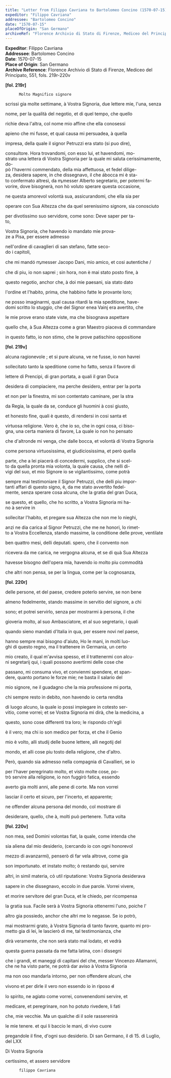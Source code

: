 ```yaml
---
title: "Letter from Filippo Cavriana to Bartolomeo Concino (1570-07-15)"
expeditor: "Filippo Cavriana"
addressee: "Bartolomeo Concino"
date: "1570-07-15"
placeOfOrigin: "San Germano"
archiveRef: "Florence Archivio di Stato di Firenze, Mediceo del Principato, 551, fols. 219r-220v"
---
```


**Expeditor**: Filippo Cavriana  
**Addressee**: Bartolomeo Concino  
**Date**: 1570-07-15  
**Place of Origin**: San Germano  
**Archive Reference**: Florence Archivio di Stato di Firenze, Mediceo del Principato, 551, fols. 219r-220v  


    
      
        
**[fol. 219r]**

        
          Molto Magnifico signore
        


        
            
scrissi gia molte settimane, à Vostra Signoria, due lettere mie, l'una, senza
            
nome, per la qualità del negotio, et di quel tempo, che quello
            
richie deva l'altra, col nome mio affine che ella conosessi
            
apieno che mi fusse, et qual causa mi persuadea, à quella
            
impresa, della quale il signor Petruzzi era stato (si puo dire),
            
consultore. Hora trovandomi, con esso lui, et havendomi, mo-  
strato una lettera di Vostra Signoria per la quale mi saluta cerissimamente, do-  
pò l'havermi commendato, della mia affettuosa, et fedel dilige-  
za, desidera sapere, in che dissegnavo, il che ábocca mi è sta-  
to confermato altresì, da ꝳmesser Alberto segretario, per potermi fa-  
vorire, dove bisognerà, non hò voluto sperare questa occasione, 
            
ne questa amorevol volontà sua, assicurandomi, che ella sia per
            
operare con Sua Altezza che da quel serenissimo signore, sia conosciuto 
            
per divotissimo suo servidore, come sono: Deve saper per ta-  
to, 
            
Vostra Signoria, che havendo io mandato mie prova-  
ze a Pisa, per essere admesso 
            
nell'ordine di cavaglieri di san stefano, fatte seco-  
do i capitoli,
            
che mi mandó ꝳmesser Jacopo Dani, mio amico, et cosi autentiche /
            
che di piu, io non saprei ; sin hora, non è mai stato posto fine, à
            
questo negotio, anchor che, à doi mie paesani, sia stato dato
            
l'ordine et l'habito, prima, che habbino fatte le provante loro;
            
ne posso imaginarmi, qual causa ritardi la mia speditione, have-  
domi scritto lo stuggio, che del Signor enea Vainj era avertito, che
            
le mie prove erano state viste, ma che bisognava aspettare
            
quello che, à Sua Altezza come a gran Maestro piaceva di commandare
            
in questo fatto, io non stimo, che le prove patischino oppositione
        



        
**[fol. 219v]**

        
            
alcuna ragionevole ; et si pure alcuna, ve ne fusse, io non havrei
            
sollecitato tanto la speditione come ho fatto, senza il favore di
            
lettere di Prencipi, di gran portata, a quali il gran Duca
            
desidera di compiaciere, ma perche desidero, entrar per la porta
            
et non per la finestra, mi son contentato caminare, per la stra
            
da Regia, la quale da se, conduce gli huomini à cosi giusto,
            
et honesto fine, quali è questo, di rendersi in cosi santa et
            
virtuosa religione. Vero è, che io so, che in ogni cosa, ci biso-  
gna, una certa maniera di favore, La quale io non ho pensato
            
che d'altronde mi venga, che dalle bocca, et volontà di Vostra Signoria
            
come persona virtuosissima, et giudiciosissima, et però quella
            
parte, che a lei piacerà di concedermi, supplico, che si scel-  
to da quella pronta mia volonta, la quale causa, che nelli di-  
vigi del suo, et mio Signore io se vigilantissimo, come potrà
            
sempre mai testimoniare il Signor Petruzzi, che delli piu impor-  
tanti affari di questo signo, è, da me stato avvertito fedel-  
mente, senza sperare cosa alcuna, che la gratia del gran Duca,
            
se questo, et quello, che ho scritto, a Vostra Signoria mi ha-  
no à servire in
            
sollecitar l'habito, et pregare sua Altezza che non me lo nieghi,
            
anzi ne dia carica al Signor Petruzzi, che me ne honori, lo rimet-  
to a Vostra Eccellenza, stando massime, la conditione delle prove, ventilate
            
ben quattro mesi, delli deputati. spero, che il convento non
            
ricevera da me carica, ne vergogna alcuna, et se di quà Sua Altezza
            
havesse bisogno dell'opera mia, havendo io molto piu commodità
            
che altri non pensa, se per la lingua, come per la cognosanza,
        



        
**[fol. 220r]**

        
            
delle persone, et del paese, credere poterlo servire, se non bene
            
almeno fedelmente, stando massime in servitio del signore, a chi
            
sono; et potrei servirlo, senza per mostrarmi à persona, il che
            
gioveria molto, al suo Ambasciatore, et al suo segretario, i quali
            
quando sieno mandati d'Italia in qua, per essere novi nel paese,
            
hanno sempre mai bisogno d'aiuto, Ho le mani, in molti luo-  
ghi di questo regno, ma il trattenere in Germania, un certo
            
mio creato, il qual m'avvisa spesso, et il trattenermi con alcu-  
ni segretarij qui, i quali possono avertirmi delle cose che
            
passano, mi consuma vivo, et convienmi spendere, et span-  
dere, quanto portano le forze mie; ne basta il salario del
            
mio signore, ne il guadagno che la mia professione mi porta,
            
chi sempre resto in debito, non havendo io certa rendita
            
di luogo alcuno, la quale io possi impiegare in cotesto ser-  
vitio, come vorrei; et se Vostra Signoria mi dirà, che la medicina, a
            
questo, sono cose differenti tra loro; le rispondo ch'egli
            
è il vero; ma chi io son medico per forza, et che il Genio
            
mio è volto, alli studij delle buone lettere, alli negotij del
            
mondo, et alli cose piu tosto della religione, che d'altro.
            
Però, quando sia admesso nella compagnia di Cavallieri, se io
            
per l'haver peregrinato molto, et visto molte cose, po-  
trò servire alla religione, io non fuggirò fatica, essendo
            
averto gia molti anni, alle pene di corte. Ma non vorrei
            
lasciar il certo et sicuro, per l'incerto, et apparente;
            
ne offender alcuna persona del mondo, col mostrare di
            
desiderare, quello, che à, molti può pertenere. Tutta volta

        
**[fol. 220v]**

            
non mea, sed Domini volontas fiat, la quale, come intenda che
            
sia aliena dal mio desiderio, (cercando io con ogni  honorevol
            
mezzo di avanzarmi), penserò di far vela altrove, come gia
            
son importunato. et instato molto; ò restando qui, servire
            
altri, in simil materia, co̍ util riputatione: Vostra Signoria desiderava
            
sapere in che dissegnavo, eccolo in due parole. Vorrei vivere,
            
et morire servitore del gran Duca, et le chiedo, per ricompensa
            
la gratia sua. Facile serà à Vostra Signoria ottenermi l'uno, poiche l'
            
altro gia possiedo, anchor che altri me lo negasse. Se io potrò,
            
mai mostrarmi grato, à Vostra Signoria di tanto favore, quanto mi pro-  
metto gia di lei, le lascierò di me, tal testimonianza, che
            
dirà veramente, che non serà stato mal lodato, et vedrà
            
questa guerra passata da me fatta latina, con i dissegni
            
che i grandi, et maneggi di capitani del che, messer Vincenzo
          Allamanni, che ne ha visto parte, ne potrà dar aviso à Vostra Signoria
            
ma non oso mandarla intorno, per non offendere alcuni, che
            
vivono et per dirle il vero non essendo io in riposo d̵
            
lo spirito, ne agiato come vorrei, convenendomi servire, et
            
medicare, et peregrinare, non ho potuto rivedere, li fati
            
che, mie vecchie. Ma un qualche di il sole rasserenirà
            
le mie tenere. et qui li baccio le mani, di vivo cuore
            
pregandole il fine, d'ogni suo desiderio. Di san Germano, il di 15. di Luglio, del LXX
            
Di Vostra Signoria
            
certissimo, et assero servidore
            

        


        
          filippo Cavriana
        


      
    
  